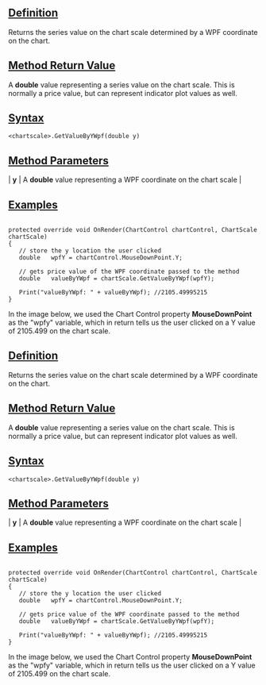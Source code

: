 ## [Definition](https://developer.ninjatrader.com/docs/desktop/getvaluebyywpf\#definition)

Returns the series value on the chart scale determined by a WPF coordinate on the chart.

## [Method Return Value](https://developer.ninjatrader.com/docs/desktop/getvaluebyywpf\#method-return-value)

A **double** value representing a series value on the chart scale. This is normally a price value, but can represent indicator plot values as well.

## [Syntax](https://developer.ninjatrader.com/docs/desktop/getvaluebyywpf\#syntax)

`<chartscale>.GetValueByYWpf(double y)`

## [Method Parameters](https://developer.ninjatrader.com/docs/desktop/getvaluebyywpf\#method-parameters)

| **y** | A **double** value representing a WPF coordinate on the chart scale |

## [Examples](https://developer.ninjatrader.com/docs/desktop/getvaluebyywpf\#examples)

```jsx-150469391 csharp

protected override void OnRender(ChartControl chartControl, ChartScale chartScale)
{
   // store the y location the user clicked
   double   wpfY = chartControl.MouseDownPoint.Y;

   // gets price value of the WPF coordinate passed to the method
   double   valueByYWpf = chartScale.GetValueByYWpf(wpfY);

   Print("valueByYWpf: " + valueByYWpf); //2105.49995215
}

```

In the image below, we used the Chart Control property **MouseDownPoint** as the "wpfy" variable, which in return tells us the user clicked on a Y value of 2105.499 on the chart scale.

## [Definition](https://developer.ninjatrader.com/docs/desktop/getvaluebyywpf\#definition)

Returns the series value on the chart scale determined by a WPF coordinate on the chart.

## [Method Return Value](https://developer.ninjatrader.com/docs/desktop/getvaluebyywpf\#method-return-value)

A **double** value representing a series value on the chart scale. This is normally a price value, but can represent indicator plot values as well.

## [Syntax](https://developer.ninjatrader.com/docs/desktop/getvaluebyywpf\#syntax)

`<chartscale>.GetValueByYWpf(double y)`

## [Method Parameters](https://developer.ninjatrader.com/docs/desktop/getvaluebyywpf\#method-parameters)

| **y** | A **double** value representing a WPF coordinate on the chart scale |

## [Examples](https://developer.ninjatrader.com/docs/desktop/getvaluebyywpf\#examples)

```jsx-150469391 csharp

protected override void OnRender(ChartControl chartControl, ChartScale chartScale)
{
   // store the y location the user clicked
   double   wpfY = chartControl.MouseDownPoint.Y;

   // gets price value of the WPF coordinate passed to the method
   double   valueByYWpf = chartScale.GetValueByYWpf(wpfY);

   Print("valueByYWpf: " + valueByYWpf); //2105.49995215
}

```

In the image below, we used the Chart Control property **MouseDownPoint** as the "wpfy" variable, which in return tells us the user clicked on a Y value of 2105.499 on the chart scale.